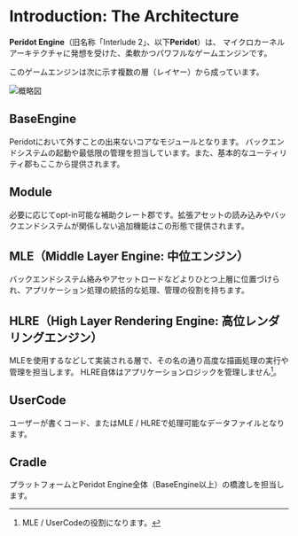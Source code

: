 # Introduction: The Architecture

**Peridot Engine**（旧名称「Interlude 2」、以下**Peridot**）は、
マイクロカーネルアーキテクチャに発想を受けた、柔軟かつパワフルなゲームエンジンです。

このゲームエンジンは次に示す複数の層（レイヤー）から成っています。

![概略図](https://github.com/Pctg-x8/peridot/wiki/images/peridot_arch.png)

## BaseEngine

Peridotにおいて外すことの出来ないコアなモジュールとなります。
バックエンドシステムの起動や最低限の管理を担当しています。また、基本的なユーティリティ郡もここから提供されます。

## Module

必要に応じてopt-in可能な補助クレート郡です。拡張アセットの読み込みやバックエンドシステムが関係しない追加機能はこの形態で提供されます。

## MLE（Middle Layer Engine: 中位エンジン）

バックエンドシステム絡みやアセットロードなどよりひとつ上層に位置づけられ、アプリケーション処理の統括的な処理、管理の役割を持ちます。

## HLRE（High Layer Rendering Engine: 高位レンダリングエンジン）

MLEを使用するなどして実装される層で、その名の通り高度な描画処理の実行や管理を担当します。
HLRE自体はアプリケーションロジックを管理しません[^logic_manager]。

## UserCode

ユーザーが書くコード、またはMLE / HLREで処理可能なデータファイルとなります。

## Cradle

プラットフォームとPeridot Engine全体（BaseEngine以上）の橋渡しを担当します。

[^logic_manager]: MLE / UserCodeの役割になります。
